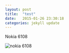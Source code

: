 ```yaml
---
layout: post
title:  "test"
date:   2015-01-26 23:30:18
categories: jekyll update
---
```

Nokia 6108

![nokia 6108](http://c.picphotos.baidu.com/album/s%3D550%3Bq%3D90%3Bc%3Dxiangce%2C100%2C100/sign=13c96319972bd40746c7d3f84bb2ef6c/aa18972bd40735fafc20b3889e510fb30f24082a.jpg?referer=696061763912b31b9e7bf91968e9&x=.jpg)